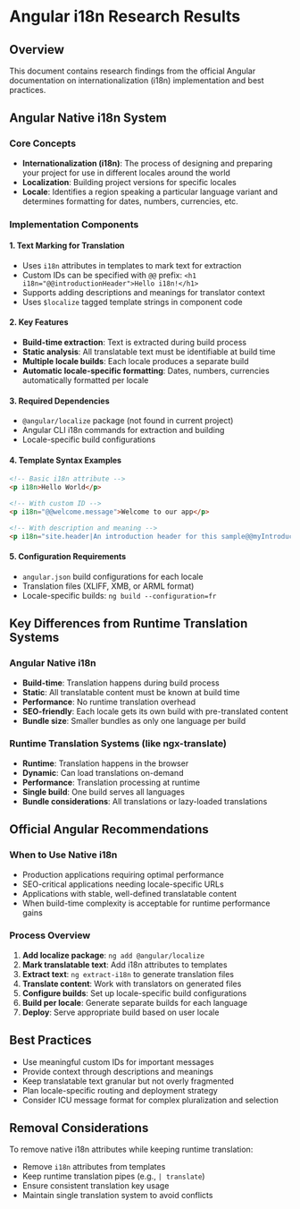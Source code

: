# Angular i18n Research Results

## Overview
This document contains research findings from the official Angular documentation on internationalization (i18n) implementation and best practices.

## Angular Native i18n System

### Core Concepts
- **Internationalization (i18n)**: The process of designing and preparing your project for use in different locales around the world
- **Localization**: Building project versions for specific locales
- **Locale**: Identifies a region speaking a particular language variant and determines formatting for dates, numbers, currencies, etc.

### Implementation Components

#### 1. Text Marking for Translation
- Uses `i18n` attributes in templates to mark text for extraction
- Custom IDs can be specified with `@@` prefix: `<h1 i18n="@@introductionHeader">Hello i18n!</h1>`
- Supports adding descriptions and meanings for translator context
- Uses `$localize` tagged template strings in component code

#### 2. Key Features
- **Build-time extraction**: Text is extracted during build process
- **Static analysis**: All translatable text must be identifiable at build time
- **Multiple locale builds**: Each locale produces a separate build
- **Automatic locale-specific formatting**: Dates, numbers, currencies automatically formatted per locale

#### 3. Required Dependencies
- `@angular/localize` package (not found in current project)
- Angular CLI i18n commands for extraction and building
- Locale-specific build configurations

#### 4. Template Syntax Examples
```html
<!-- Basic i18n attribute -->
<p i18n>Hello World</p>

<!-- With custom ID -->
<p i18n="@@welcome.message">Welcome to our app</p>

<!-- With description and meaning -->
<p i18n="site.header|An introduction header for this sample@@myIntroductionId">Hello i18n!</p>
```

#### 5. Configuration Requirements
- `angular.json` build configurations for each locale
- Translation files (XLIFF, XMB, or ARML format)
- Locale-specific builds: `ng build --configuration=fr`

## Key Differences from Runtime Translation Systems

### Angular Native i18n
- **Build-time**: Translation happens during build process
- **Static**: All translatable content must be known at build time
- **Performance**: No runtime translation overhead
- **SEO-friendly**: Each locale gets its own build with pre-translated content
- **Bundle size**: Smaller bundles as only one language per build

### Runtime Translation Systems (like ngx-translate)
- **Runtime**: Translation happens in the browser
- **Dynamic**: Can load translations on-demand
- **Performance**: Translation processing at runtime
- **Single build**: One build serves all languages
- **Bundle considerations**: All translations or lazy-loaded translations

## Official Angular Recommendations

### When to Use Native i18n
- Production applications requiring optimal performance
- SEO-critical applications needing locale-specific URLs
- Applications with stable, well-defined translatable content
- When build-time complexity is acceptable for runtime performance gains

### Process Overview
1. **Add localize package**: `ng add @angular/localize`
2. **Mark translatable text**: Add i18n attributes to templates
3. **Extract text**: `ng extract-i18n` to generate translation files
4. **Translate content**: Work with translators on generated files
5. **Configure builds**: Set up locale-specific build configurations
6. **Build per locale**: Generate separate builds for each language
7. **Deploy**: Serve appropriate build based on user locale

## Best Practices
- Use meaningful custom IDs for important messages
- Provide context through descriptions and meanings
- Keep translatable text granular but not overly fragmented
- Plan locale-specific routing and deployment strategy
- Consider ICU message format for complex pluralization and selection

## Removal Considerations
To remove native i18n attributes while keeping runtime translation:
- Remove `i18n` attributes from templates
- Keep runtime translation pipes (e.g., `| translate`)
- Ensure consistent translation key usage
- Maintain single translation system to avoid conflicts